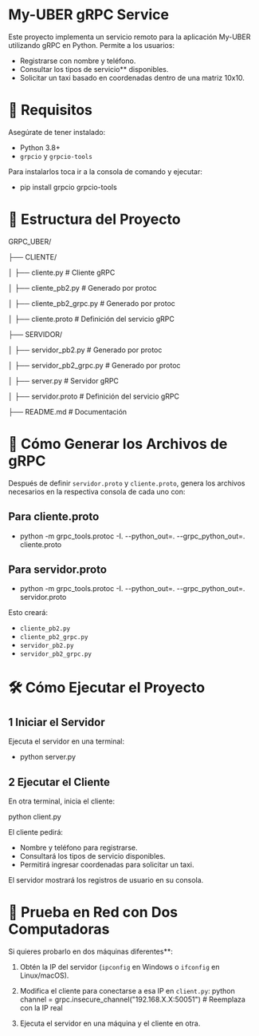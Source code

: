 # My-UBER gRPC Service

Este proyecto implementa un servicio remoto para la aplicación My-UBER utilizando gRPC en Python. 
Permite a los usuarios:

- Registrarse con nombre y teléfono.
- Consultar los tipos de servicio** disponibles.
- Solicitar un taxi basado en coordenadas dentro de una matriz 10x10.

# 📝 Requisitos

Asegúrate de tener instalado:
- Python 3.8+
- `grpcio` y `grpcio-tools`

Para instalarlos toca ir a la consola de comando y ejecutar:

- pip install grpcio grpcio-tools

# 📂 Estructura del Proyecto

GRPC_UBER/

├── CLIENTE/

│ ├── cliente.py # Cliente gRPC 

│ ├── cliente_pb2.py # Generado por protoc 

│ ├── cliente_pb2_grpc.py # Generado por protoc 

│ ├── cliente.proto # Definición del servicio gRPC 

├── SERVIDOR/ 

│ ├── servidor_pb2.py # Generado por protoc 

│ ├── servidor_pb2_grpc.py # Generado por protoc

│ ├── server.py # Servidor gRPC 

│ ├── servidor.proto # Definición del servicio gRPC 

├── README.md # Documentación


# 🚀 Cómo Generar los Archivos de gRPC
Después de definir `servidor.proto` y `cliente.proto`, genera los archivos necesarios en la respectiva
consola de cada uno con:

## Para cliente.proto
- python -m grpc_tools.protoc -I. --python_out=. --grpc_python_out=. cliente.proto

## Para servidor.proto
- python -m grpc_tools.protoc -I. --python_out=. --grpc_python_out=. servidor.proto


Esto creará:
- `cliente_pb2.py`
- `cliente_pb2_grpc.py`
- `servidor_pb2.py`
- `servidor_pb2_grpc.py`

# 🛠 Cómo Ejecutar el Proyecto

## 1 Iniciar el Servidor
Ejecuta el servidor en una terminal:

- python server.py

## 2️ Ejecutar el Cliente
En otra terminal, inicia el cliente:

python client.py


El cliente pedirá:
- Nombre y teléfono para registrarse.
- Consultará los tipos de servicio disponibles.
- Permitirá ingresar coordenadas para solicitar un taxi.

El servidor mostrará los registros de usuario en su consola.

# 🤝 Prueba en Red con Dos Computadoras
Si quieres probarlo en dos máquinas diferentes**:
1. Obtén la IP del servidor (`ipconfig` en Windows o `ifconfig` en Linux/macOS).
2. Modifica el cliente para conectarse a esa IP en `client.py`:
   python
        channel = grpc.insecure_channel("192.168.X.X:50051")  # Reemplaza con la IP real
   
3. Ejecuta el servidor en una máquina y el cliente en otra.
